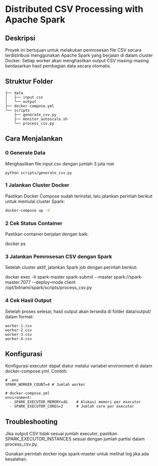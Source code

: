 # Distributed CSV Processing with Apache Spark

## Deskripsi
Proyek ini bertujuan untuk melakukan pemrosesan file CSV secara terdistribusi menggunakan Apache Spark yang berjalan di dalam cluster Docker. Setiap worker akan menghasilkan output CSV masing-masing berdasarkan hasil pembagian data secara otomatis.

## Struktur Folder
```
├── data
│   ├── input.csv
│   └── output
├── docker-compose.yml
└── scripts
    ├── generate_csv.py
    ├── monitor_autoscale.sh
    └── process_csv.py 
```

## Cara Menjalankan

### 0 Generate Data

Menghasilkan file input.csv dengan jumlah 3 juta row
```
python scripts/generate_csv.py
```

### 1 Jalankan Cluster Docker
Pastikan Docker Compose sudah terinstal, lalu jalankan perintah berikut untuk memulai cluster Spark:
```sh
docker-compose up -d
```

### 2 Cek Status Container

Pastikan container berjalan dengan baik:

docker ps

### 3 Jalankan Pemrosesan CSV dengan Spark

Setelah cluster aktif, jalankan Spark job dengan perintah berikut:

docker exec -it spark-master spark-submit --master spark://spark-master:7077 --deploy-mode client /opt/bitnami/spark/scripts/process_csv.py

### 4 Cek Hasil Output

Setelah proses selesai, hasil output akan tersedia di folder data/output/ dalam format:

```
worker-1.csv
worker-2.csv
worker-3.csv
worker-4.csv
```

## Konfigurasi

Konfigurasi executor dapat diatur melalui variabel environment di dalam docker-compose.yml. Contoh:

```
# .env
SPARK_WORKER_COUNT=4 # Jumlah worker

# docker-compose.yml
environment:
  - SPARK_EXECUTOR_MEMORY=4G    # Alokasi memori per executor
  - SPARK_EXECUTOR_CORES=2      # Jumlah core per executor
```

## Troubleshooting

Jika output CSV tidak sesuai jumlah executor, pastikan SPARK_EXECUTOR_INSTANCES sesuai dengan jumlah partisi dalam process_csv.py.

Gunakan perintah docker logs spark-master untuk melihat log jika ada kesalahan.
